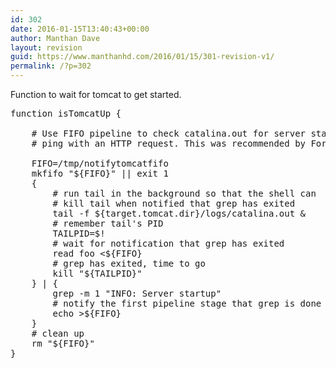 ```yaml
---
id: 302
date: 2016-01-15T13:40:43+00:00
author: Manthan Dave
layout: revision
guid: https://www.manthanhd.com/2016/01/15/301-revision-v1/
permalink: /?p=302
---
```

Function to wait for tomcat to get started.
<pre class="lang:sh decode:true ">function isTomcatUp {
       
    # Use FIFO pipeline to check catalina.out for server startup notification rather than
    # ping with an HTTP request. This was recommended by ForgeRock (Zoltan).
   
    FIFO=/tmp/notifytomcatfifo
    mkfifo "${FIFO}" || exit 1
    {
        # run tail in the background so that the shell can
        # kill tail when notified that grep has exited
        tail -f ${target.tomcat.dir}/logs/catalina.out &amp;
        # remember tail's PID
        TAILPID=$!
        # wait for notification that grep has exited
        read foo &lt;${FIFO}
        # grep has exited, time to go
        kill "${TAILPID}"
    } | {
        grep -m 1 "INFO: Server startup"
        # notify the first pipeline stage that grep is done
        echo &gt;${FIFO}
    }
    # clean up
    rm "${FIFO}"
}</pre>
&nbsp;

&nbsp;